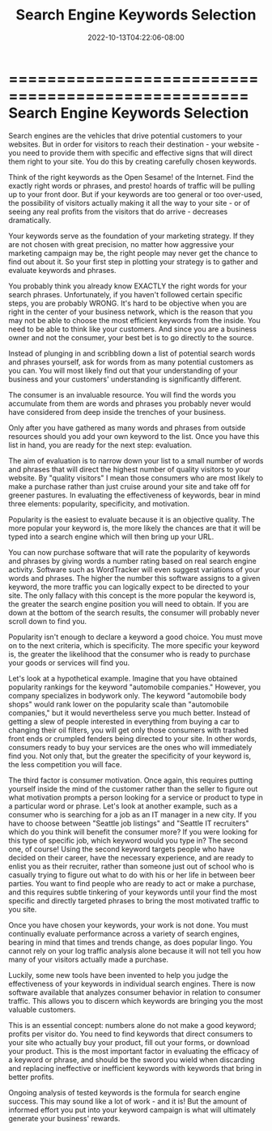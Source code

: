 ﻿---
title: "Search Engine Keywords Selection"
date: 2022-10-13T04:22:06-08:00
description: "10 search engine articles Tips for Web Success"
featured_image: "/images/10 search engine articles.jpg"
tags: ["10 search engine articles"]
---

===================================================
Search Engine Keywords Selection
===================================================

Search engines are the vehicles that drive potential
customers to your websites. But in order for visitors to
reach their destination - your website - you need to
provide them with specific and effective signs that will
direct them right to your site. You do this by creating
carefully chosen keywords.

Think of the right keywords as the Open Sesame! of the
Internet. Find the exactly right words or phrases, and
presto! hoards of traffic will be pulling up to your front
door. But if your keywords are too general or too
over-used, the possibility of visitors actually making it
all the way to your site - or of seeing any real profits
from the visitors that do arrive - decreases dramatically.

Your keywords serve as the foundation of your marketing
strategy. If they are not chosen with great precision, no
matter how aggressive your marketing campaign may be, the
right people may never get the chance to find out about it.
So your first step in plotting your strategy is to gather
and evaluate keywords and phrases.

You probably think you already know EXACTLY the right words
for your search phrases. Unfortunately, if you haven't
followed certain specific steps, you are probably WRONG.
It's hard to be objective when you are right in the center
of your business network, which is the reason that you may
not be able to choose the most efficient keywords from the
inside. You need to be able to think like your customers.
And since you are a business owner and not the consumer,
your best bet is to go directly to the source.

Instead of plunging in and scribbling down a list of
potential search words and phrases yourself, ask for words
from as many potential customers as you can. You will most
likely find out that your understanding of your business
and your customers' understanding is significantly
different.

The consumer is an invaluable resource. You will find the
words you accumulate from them are words and phrases you
probably never would have considered from deep inside the
trenches of your business.

Only after you have gathered as many words and phrases from
outside resources should you add your own keyword to the
list. Once you have this list in hand, you are ready for
the next step: evaluation.

The aim of evaluation is to narrow down your list to a
small number of words and phrases that will direct the
highest number of quality visitors to your website. By
"quality visitors" I mean those consumers who are most
likely to make a purchase rather than just cruise around
your site and take off for greener pastures. In evaluating
the effectiveness of keywords, bear in mind three elements:
popularity, specificity, and motivation.

Popularity is the easiest to evaluate because it is an
objective quality. The more popular your keyword is, the
more likely the chances are that it will be typed into a
search engine which will then bring up your URL.

You can now purchase software that will rate the popularity
of keywords and phrases by giving words a number rating
based on real search engine activity. Software such as
WordTracker will even suggest variations of your words and
phrases. The higher the number this software assigns to a
given keyword, the more traffic you can logically expect to
be directed to your site. The only fallacy with this
concept is the more popular the keyword is, the greater the
search engine position you will need to obtain. If you are
down at the bottom of the search results, the consumer will
probably never scroll down to find you.

Popularity isn't enough to declare a keyword a good choice.
You must move on to the next criteria, which is
specificity. The more specific your keyword is, the greater
the likelihood that the consumer who is ready to purchase
your goods or services will find you.

Let's look at a hypothetical example. Imagine that you have
obtained popularity rankings for the keyword "automobile
companies." However, you company specializes in bodywork
only. The keyword "automobile body shops" would rank lower
on the popularity scale than "automobile companies," but it
would nevertheless serve you much better. Instead of
getting a slew of people interested in everything from
buying a car to changing their oil filters, you will get
only those consumers with trashed front ends or crumpled
fenders being directed to your site. In other words,
consumers ready to buy your services are the ones who will
immediately find you. Not only that, but the greater the
specificity of your keyword is, the less competition you
will face.

The third factor is consumer motivation. Once again, this
requires putting yourself inside the mind of the customer
rather than the seller to figure out what motivation
prompts a person looking for a service or product to type
in a particular word or phrase. Let's look at another
example, such as a consumer who is searching for a job as
an IT manager in a new city. If you have to choose between
"Seattle job listings" and "Seattle IT recruiters" which do
you think will benefit the consumer more? If you were
looking for this type of specific job, which keyword would
you type in? The second one, of course! Using the second
keyword targets people who have decided on their career,
have the necessary experience, and are ready to enlist you
as their recruiter, rather than someone just out of school
who is casually trying to figure out what to do with his or
her life in between beer parties. You want to find people
who are ready to act or make a purchase, and this requires
subtle tinkering of your keywords until your find the most
specific and directly targeted phrases to bring the most
motivated traffic to you site.

Once you have chosen your keywords, your work is not done.
You must continually evaluate performance across a variety
of search engines, bearing in mind that times and trends
change, as does popular lingo. You cannot rely on your log
traffic analysis alone because it will not tell you how
many of your visitors actually made a purchase.

Luckily, some new tools have been invented to help you
judge the effectiveness of your keywords in individual
search engines. There is now software available that
analyzes consumer behavior in relation to consumer traffic.
This allows you to discern which keywords are bringing you
the most valuable customers.

This is an essential concept: numbers alone do not make a
good keyword; profits per visitor do. You need to find
keywords that direct consumers to your site who actually
buy your product, fill out your forms, or download your
product. This is the most important factor in evaluating
the efficacy of a keyword or phrase, and should be the
sword you wield when discarding and replacing ineffective
or inefficient keywords with keywords that bring in better
profits.

Ongoing analysis of tested keywords is the formula for
search engine success. This may sound like a lot of work -
and it is! But the amount of informed effort you put into
your keyword campaign is what will ultimately generate your
business' rewards.
